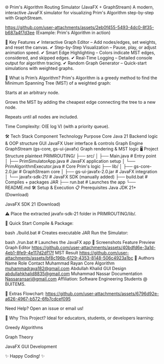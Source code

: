 🌐 Prim's Algorithm Routing Simulator (JavaFX + GraphStream)
A modern, interactive JavaFX simulator for visualizing Prim's Algorithm step-by-step with GraphStream.

https://github.com/user-attachments/assets/2eb0f455-5493-4dc0-8f35-b687a4f7d3ee
(Example: Prim's Algorithm in action)

🚀 Key Features
✔ Interactive Graph Editor – Add nodes/edges, set weights, and reset the canvas.
✔ Step-by-Step Visualization – Pause, play, or adjust animation speed.
✔ Smart Edge Highlighting – Colors indicate MST edges, considered, and skipped edges.
✔ Real-Time Logging – Detailed console output for algorithm tracing.
✔ Random Graph Generator – Quick-start simulations with weighted graphs.

📌 What is Prim’s Algorithm?
Prim's Algorithm is a greedy method to find the Minimum Spanning Tree (MST) of a weighted graph:

Starts at an arbitrary node.

Grows the MST by adding the cheapest edge connecting the tree to a new node.

Repeats until all nodes are included.

Time Complexity: O(E log V) (with a priority queue).

🛠 Tech Stack
Component	Technology	Purpose
Core	Java 21	Backend logic & OOP structure
GUI	JavaFX	User interface & controls
Graph Engine	GraphStream (gs-core, gs-ui-javafx)	Graph rendering & MST logic
🖥️ Project Structure
plaintext
PRIMROUTING/
├── src/
│   ├── Main.java                    # Entry point
│   ├── PrimSimulatorApp.java        # JavaFX application setup
│   └── PrimAlgorithmExecutor.java   # Core Prim's logic
├── lib/
│   ├── gs-core-2.0.jar              # GraphStream core
│   ├── gs-ui-javafx-2.0.jar         # JavaFX integration
│   └── javafx-sdk-21/               # JavaFX SDK (manually added)
├── build.bat                        # Compiles + packages JAR
├── run.bat                          # Launches the app
└── README.md
🛠 Setup & Execution
📋 Prerequisites
Java JDK 21+ (Download)

JavaFX SDK 21 (Download)

⚠️ Place the extracted javafx-sdk-21 folder in PRIMROUTING/lib/.

🚀 Quick Start
Compile & Package:

bash
./build.bat   # Creates executable JAR
Run the Simulator:

bash
./run.bat     # Launches the JavaFX app
📸 Screenshots
Feature	Preview
Graph Editor	https://github.com/user-attachments/assets/40bdfd6e-3a1d-4eb1-8fe9-4e117d2df17f
MST Result	https://github.com/user-attachments/assets/bf8c196b-6129-4353-8148-506c4923a1bc
👥 Authors
Name	Role	Contact
Muhammad Rayan	Core Algorithm	muhammadraya182@gmail.com
Abdullah Khalid	GUI Design	abdullahkhalid8835@gmail.com
Muhammad Nassar	Documentation	Nassaransari@gmail.com
Affiliation: Software Engineering Students @ BUITEMS.

🔗 Extras
Flowchart:
https://github.com/user-attachments/assets/6796d92e-a626-4967-b572-6fb7cdcef095

Need Help? Open an issue or email us!

🎯 Why This Project?
Ideal for educators, students, or developers learning:

Greedy Algorithms

Graph Theory

JavaFX GUI Development

✨ Happy Coding! ✨
